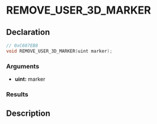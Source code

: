 # REMOVE_USER_3D_MARKER

## Declaration
```cpp
// 0xC607EB8
void REMOVE_USER_3D_MARKER(uint marker);
```

### Arguments
- **uint:** marker

### Results

## Description
